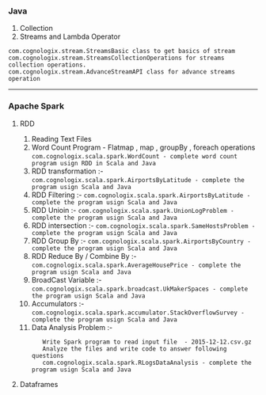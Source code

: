 ### Java
1. Collection
2. Streams and Lambda Operator
```
com.cognologix.stream.StreamsBasic class to get basics of stream
com.cognologix.stream.StreamsCollectionOperations for streams collection operations.
com.cognologix.stream.AdvanceStreamAPI class for advance streams operation
```
***
### Apache Spark 
1. RDD 
    1. Reading Text Files
    2. Word Count Program - Flatmap , map , groupBy , foreach operations
`
com.cognologix.scala.spark.WordCount - complete word count program usign RDD in Scala and Java
`
    3. RDD transformation :- 
    `
    com.cognologix.scala.spark.AirportsByLatitude - complete the program usign Scala and Java
    `
    4. RDD Filtering :-
    `
    com.cognologix.scala.spark.AirportsByLatitude - complete the program usign Scala and Java
    `
    5. RDD Unioin :-
    `
    com.cognologix.scala.spark.UnionLogProblem - complete the program usign Scala and Java
    `
    6. RDD intersection :- 
    `
    com.cognologix.scala.spark.SameHostsProblem - complete the program usign Scala and Java
    ` 
    7. RDD Group By :- 
    `
    com.cognologix.scala.spark.AirportsByCountry - complete the program usign Scala and Java    
    `
    8. RDD Reduce By / Combine By :-
    `
    com.cognologix.scala.spark.AverageHousePrice - complete the program usign Scala and Java
    `
    9. BroadCast Variable :-
    `
    com.cognologix.scala.spark.broadcast.UkMakerSpaces - complete the program usign Scala and Java
    `
    10. Accumulators :-
    `
    com.cognologix.scala.spark.accumulator.StackOverflowSurvey - complete the program usign Scala and Java
    `
    11. Data Analysis Problem :-
        ```
           Write Spark program to read input file  - 2015-12-12.csv.gz
           Analyze the files and write code to answer following questions
           com.cognologix.scala.spark.RLogsDataAnalysis - complete the program usign Scala and Java
        ```
            
2. Dataframes